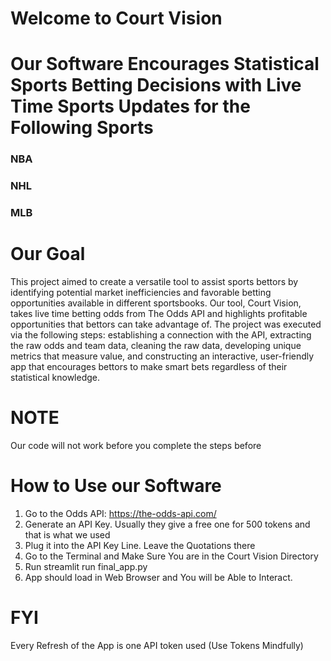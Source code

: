 # Welcome to Court Vision

# Our Software Encourages Statistical Sports Betting Decisions with Live Time Sports Updates for the Following Sports
### NBA
### NHL
### MLB

# Our Goal
This project aimed to create a versatile tool to assist sports bettors by identifying potential market inefficiencies and favorable betting opportunities available in different sportsbooks. Our tool, Court Vision, takes live time betting odds from The Odds API and highlights profitable opportunities that bettors can take advantage of. The project was executed via the following steps: establishing a connection with the API, extracting the raw odds and team data, cleaning the raw data, developing unique metrics that measure value, and constructing an interactive, user-friendly app that encourages bettors to make smart bets regardless of their statistical knowledge. 

# NOTE
Our code will not work before you complete the steps before

# How to Use our Software
1. Go to the Odds API: https://the-odds-api.com/
2. Generate an API Key. Usually they give a free one for 500 tokens and that is what we used
3. Plug it into the API Key Line. Leave the Quotations there
4. Go to the Terminal and Make Sure You are in the Court Vision Directory
5. Run streamlit run final_app.py
6. App should load in Web Browser and You will be Able to Interact.


# FYI
Every Refresh of the App is one API token used (Use Tokens Mindfully)
